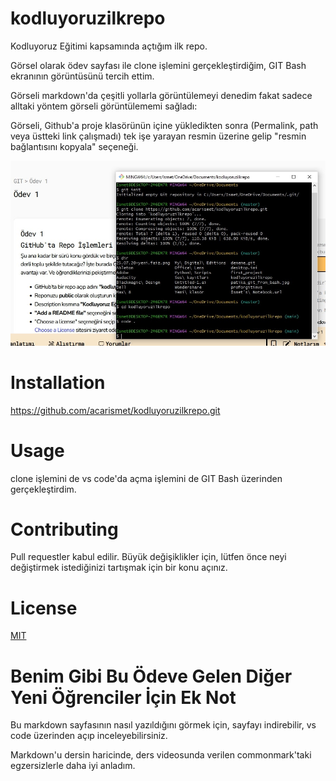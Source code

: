 # kodluyoruzilkrepo

Kodluyoruz Eğitimi kapsamında açtığım ilk repo.

Görsel olarak ödev sayfası ile clone işlemini gerçekleştirdiğim,
GIT Bash ekranının görüntüsünü tercih ettim.

Görseli markdown'da çeşitli yollarla görüntülemeyi denedim fakat
sadece alltaki yöntem görseli görüntülememi sağladı:

Görseli, Github'a proje klasörünün içine yükledikten sonra (Permalink, path veya üstteki link çalışmadı) tek işe yarayan resmin üzerine gelip "resmin bağlantısını kopyala" seçeneği.

![Odev Gorsel](https://github.com/acarismet/kodluyoruzilkrepo/blob/main/patikadev_gitbash.jpg?raw=true)

# Installation

https://github.com/acarismet/kodluyoruzilkrepo.git

# Usage

clone işlemini de vs code'da açma işlemini de GIT Bash üzerinden gerçekleştirdim.

# Contributing

Pull requestler kabul edilir. Büyük değişiklikler için, lütfen önce neyi değiştirmek istediğinizi tartışmak için bir konu açınız.

# License

[MIT](https://choosealicense.com/licenses/mit/)

# Benim Gibi Bu Ödeve Gelen Diğer Yeni Öğrenciler İçin Ek Not

Bu markdown sayfasının nasıl yazıldığını görmek için, sayfayı indirebilir, vs code üzerinden açıp inceleyebilirsiniz.

Markdown'u dersin haricinde, ders videosunda verilen commonmark'taki egzersizlerle daha iyi anladım.